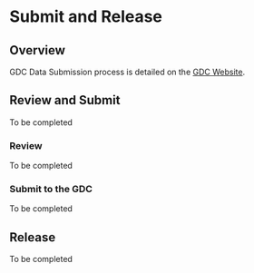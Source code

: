 # Submit and Release

## Overview

GDC Data Submission process is detailed on the [GDC Website]( https://gdc.nci.nih.gov/submit-data/data-submission-processes-and-tools).

## Review and Submit

To be completed

### Review

To be completed

### Submit to the GDC

To be completed


## Release

To be completed